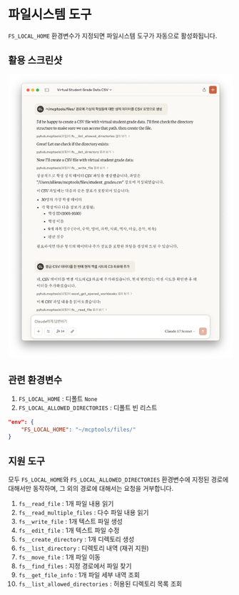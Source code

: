 # 파일시스템 도구

`FS_LOCAL_HOME` 환경변수가 지정되면 파일시스템 도구가 자동으로 활성화됩니다.

## 활용 스크린샷

![](./assets/virtual-students-csv-data.png#noborder)

## 관련 환경변수

1. `FS_LOCAL_HOME` : 디폴트 `None`
2. `FS_LOCAL_ALLOWED_DIRECTORIES` : 디폴트 빈 리스트

``` json title="적용 예시"
"env": {
    "FS_LOCAL_HOME": "~/mcptools/files/"
}
```


## 지원 도구

모두 `FS_LOCAL_HOME`와 `FS_LOCAL_ALLOWED_DIRECTORIES` 환경변수에 지정된 경로에 대해서만 동작하며, 그 외의 경로에 대해서는 요청을 거부합니다.

1. `fs__read_file` : 1개 파일 내용 읽기
2. `fs__read_multiple_files` : 다수 파일 내용 읽기 
3. `fs__write_file` : 1개 텍스트 파일 생성
4. `fs__edit_file` : 1개 텍스트 파일 수정
5. `fs__create_directory` : 1개 디렉토리 생성
6. `fs__list_directory` : 디렉토리 내역 (재귀 지원)
7. `fs__move_file` : 1개 파일 이동
8. `fs__find_files` : 지정 경로에서 파일 찾기
9. `fs__get_file_info` : 1개 파일 세부 내역 조회
10. `fs__list_allowed_directories` : 허용된 디렉토리 목록 조회
